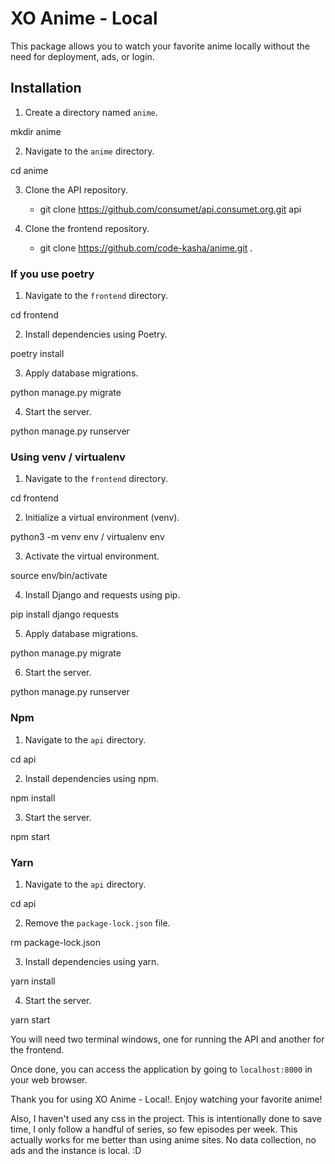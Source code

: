 # XO Anime - Local

This package allows you to watch your favorite anime locally without the need for deployment, ads, or login.

## Installation

1. Create a directory named `anime`.

mkdir anime

2. Navigate to the `anime` directory.

cd anime

3. Clone the API repository.

   - git clone https://github.com/consumet/api.consumet.org.git api

4. Clone the frontend repository.

   - git clone https://github.com/code-kasha/anime.git .

### If you use poetry

1. Navigate to the `frontend` directory.

cd frontend

2. Install dependencies using Poetry.

poetry install

3. Apply database migrations.

python manage.py migrate

4. Start the server.

python manage.py runserver

### Using venv / virtualenv

1. Navigate to the `frontend` directory.

cd frontend

2. Initialize a virtual environment (venv).

python3 -m venv env / virtualenv env

3. Activate the virtual environment.

source env/bin/activate

4. Install Django and requests using pip.

pip install django requests

5. Apply database migrations.

python manage.py migrate

6. Start the server.

python manage.py runserver

### Npm

1. Navigate to the `api` directory.

cd api

2. Install dependencies using npm.

npm install

3. Start the server.

npm start

### Yarn

1. Navigate to the `api` directory.

cd api

2. Remove the `package-lock.json` file.

rm package-lock.json

3. Install dependencies using yarn.

yarn install

4. Start the server.

yarn start

You will need two terminal windows, one for running the API and another for the frontend.

Once done, you can access the application by going to `localhost:8000` in your web browser.

Thank you for using XO Anime - Local!. Enjoy watching your favorite anime!

Also, I haven't used any css in the project. This is intentionally done to save time, I only follow a handful of series,
so few episodes per week. This actually works for me better than using anime sites. No data collection, no ads and the
instance is local. :D

